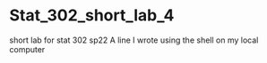 # Stat_302_short_lab_4
short lab for stat 302 sp22
A line I wrote using the shell on my local computer
